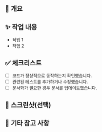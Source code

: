 ## 📌 개요

## ✨ 작업 내용

- 작업 1
- 작업 2

## ✅ 체크리스트

- [ ] 코드가 정상적으로 동작하는지 확인했습니다.
- [ ] 관련된 테스트를 추가하거나 수정했습니다.
- [ ] 문서화가 필요한 경우 문서를 업데이트했습니다.

## 📸 스크린샷(선택)

## 💬 기타 참고 사항
